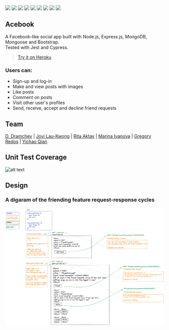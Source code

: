 
<div align="left">
  <img src="https://img.shields.io/badge/JavaScript-323330?style=for-the-badge&logo=javascript&logoColor=F7DF1E"/>
  <img src="https://img.shields.io/badge/Node.js-339933?style=for-the-badge&logo=nodedotjs&logoColor=white"/>
  <img src="https://img.shields.io/badge/Express.js-000000?style=for-the-badge&logo=express&logoColor=white"/>
  <img src="https://img.shields.io/badge/MongoDB-4EA94B?style=for-the-badge&logo=mongodb&logoColor=white"/>
  <img src="https://img.shields.io/badge/CSS3-1572B6?style=for-the-badge&logo=css3&logoColor=white"/>
  <img src="https://img.shields.io/badge/HTML5-E34F26?style=for-the-badge&logo=html5&logoColor=white"/>
  <img src="https://img.shields.io/badge/Bootstrap-563D7C?style=for-the-badge&logo=bootstrap&logoColor=white"/>
  <img src="https://img.shields.io/badge/Jest-C21325?style=for-the-badge&logo=jest&logoColor=white"/>
  <img src="https://img.shields.io/badge/Cypress-17202C?style=for-the-badge&logo=cypress&logoColor=white"/>
 </div>
 
## Acebook

A Facebook-like social app built with Node.js, Express.js, MongoDB, Mongoose and Bootstrap.\
Tested with Jest and Cypress.

> [Try it on Heroku](https://dmeowbook.herokuapp.com/)

### Users can:
* Sign-up and log-in
* Make and view posts with images
* Like posts
* Comment on posts
* Visit other user's profiles
* Send, receive, accept and decline friend requests

## Team
[D. Dramchev](https://github.com/ddrmv) | [Jovi Lau-Kwong](https://github.com/44jovi) | [Rita Aktay](https://github.com/ritaaktay) | [Marina Ivanova](https://github.com/MarinaIvanova-1) | [Gregory Redos](https://github.com/G-Redos) | [Yichao Qian](https://github.com/oahciy)


## Unit Test Coverage
![alt text](https://i.ibb.co/zst63k3/Screenshot-2022-10-19-at-15-57-19.png)

## Design

### A digaram of the friending feature request-response cycles
![alt text](./public/images/diagram.png)

